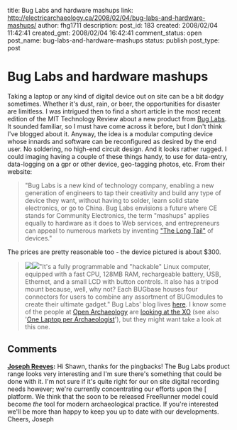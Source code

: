 title: Bug Labs and hardware mashups
link: http://electricarchaeology.ca/2008/02/04/bug-labs-and-hardware-mashups/
author: fhg1711
description: 
post_id: 183
created: 2008/02/04 11:42:41
created_gmt: 2008/02/04 16:42:41
comment_status: open
post_name: bug-labs-and-hardware-mashups
status: publish
post_type: post

# Bug Labs and hardware mashups

Taking a laptop or any kind of digital device out on site can be a bit dodgy sometimes. Whether it's dust, rain, or beer, the opportunities for disaster are limitless. I was intrigued then to find a short article in the most recent edition of the MIT Technology Review about a new product from [Bug Labs](http://www.buglabs.net/about). It sounded familiar, so I must have come across it before, but I don't think I've blogged about it. Anyway, the idea is a modular computing device whose innards and software can be reconfigured as desired by the end user. No soldering, no high-end circuit design. And it looks rather rugged. I could imaging having a couple of these things handy, to use for data-entry, data-logging on a gpr or other device, geo-tagging photos, etc. From their website: 

> "Bug Labs is a new kind of technology company, enabling a new generation of engineers to tap their creativity and build any type of device they want, without having to solder, learn solid state electronics, or go to China. Bug Labs envisions a future where CE stands for Community Electronics, the term "mashups" applies equally to hardware as it does to Web services, and entrepreneurs can appeal to numerous markets by inventing ["The Long Tail"](http://en.wikipedia.org/wiki/The_Long_Tail) of devices."

The prices are pretty reasonable too - the device pictured is about $300. 

> ![](///C:/DOCUME%7E1/Shawn/LOCALS%7E1/Temp/moz-screenshot-14.jpg)![](http://www.buglabs.net/images/content/BUGbase_HiroP_sm.jpg)"It's a fully programmable and "hackable" Linux computer, equipped with a fast CPU, 128MB RAM,  rechargeable battery, USB, Ethernet, and a small LCD with button controls. It also has a tripod mount because, well, why not? Each BUGbase houses four connectors for users to combine any assortment of BUGmodules to create their ultimate gadget." Bug Labs' blog lives [here](http://bugblogger.com/). I know some of the people at [Open Archaeology](http://thehumanjourney.net/index.php?option=com_content&task=view&id=128&Itemid=141) are [looking at the XO](http://blogs.thehumanjourney.net/finds/entry/20070912) (see also '[One Laptop per Archaeologist](http://pastxting.wordpress.com/2007/01/29/one-laptop-per-archaeologist/)'), but they might want take a look at this one.

## Comments

**[Joseph Reeves](#368 "2008-02-04 12:11:06"):** Hi Shawn, thanks for the pingbacks! The Bug Labs product range looks very interesting and I'm sure there's something that could be done with it. I'm not sure if it's quite right for our on site digital recording needs however; we're currently concentrating our efforts upon the [ platform. We think that the soon to be released FreeRunner model could become _the_ tool for modern archaeological practice. If you're interested we'll be more than happy to keep you up to date with our developments. Cheers, Joseph

